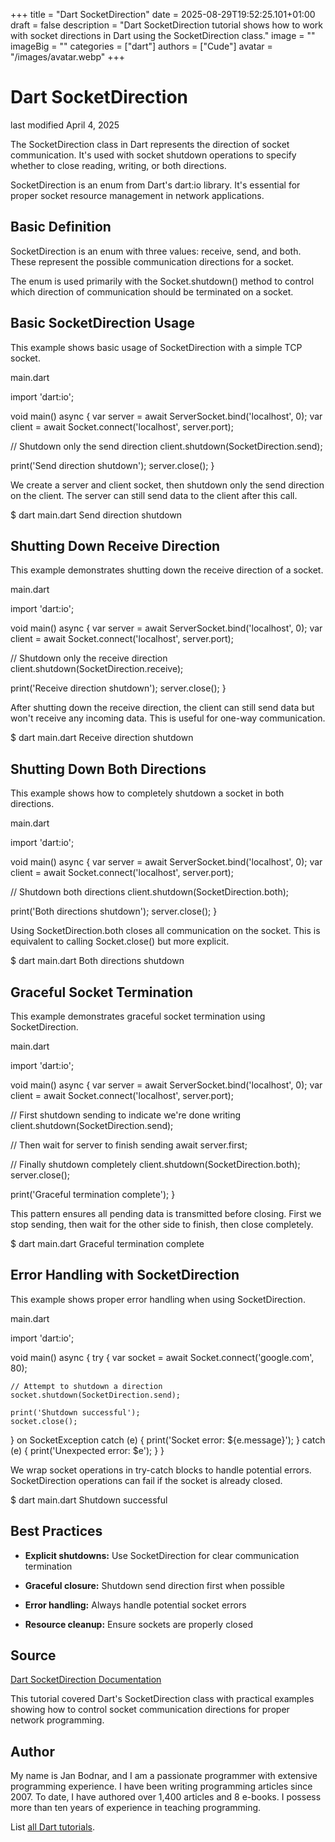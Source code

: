 +++
title = "Dart SocketDirection"
date = 2025-08-29T19:52:25.101+01:00
draft = false
description = "Dart SocketDirection tutorial shows how to work with socket directions in Dart using the SocketDirection class."
image = ""
imageBig = ""
categories = ["dart"]
authors = ["Cude"]
avatar = "/images/avatar.webp"
+++

# Dart SocketDirection

last modified April 4, 2025

The SocketDirection class in Dart represents the direction of
socket communication. It's used with socket shutdown operations to specify
whether to close reading, writing, or both directions.

SocketDirection is an enum from Dart's dart:io library. It's
essential for proper socket resource management in network applications.

## Basic Definition

SocketDirection is an enum with three values: receive,
send, and both. These represent the possible
communication directions for a socket.

The enum is used primarily with the Socket.shutdown() method to
control which direction of communication should be terminated on a socket.

## Basic SocketDirection Usage

This example shows basic usage of SocketDirection with a simple TCP socket.

main.dart
  

import 'dart:io';

void main() async {
  var server = await ServerSocket.bind('localhost', 0);
  var client = await Socket.connect('localhost', server.port);
  
  // Shutdown only the send direction
  client.shutdown(SocketDirection.send);
  
  print('Send direction shutdown');
  server.close();
}

We create a server and client socket, then shutdown only the send direction
on the client. The server can still send data to the client after this call.

$ dart main.dart
Send direction shutdown

## Shutting Down Receive Direction

This example demonstrates shutting down the receive direction of a socket.

main.dart
  

import 'dart:io';

void main() async {
  var server = await ServerSocket.bind('localhost', 0);
  var client = await Socket.connect('localhost', server.port);
  
  // Shutdown only the receive direction
  client.shutdown(SocketDirection.receive);
  
  print('Receive direction shutdown');
  server.close();
}

After shutting down the receive direction, the client can still send data
but won't receive any incoming data. This is useful for one-way communication.

$ dart main.dart
Receive direction shutdown

## Shutting Down Both Directions

This example shows how to completely shutdown a socket in both directions.

main.dart
  

import 'dart:io';

void main() async {
  var server = await ServerSocket.bind('localhost', 0);
  var client = await Socket.connect('localhost', server.port);
  
  // Shutdown both directions
  client.shutdown(SocketDirection.both);
  
  print('Both directions shutdown');
  server.close();
}

Using SocketDirection.both closes all communication on the socket.
This is equivalent to calling Socket.close() but more explicit.

$ dart main.dart
Both directions shutdown

## Graceful Socket Termination

This example demonstrates graceful socket termination using SocketDirection.

main.dart
  

import 'dart:io';

void main() async {
  var server = await ServerSocket.bind('localhost', 0);
  var client = await Socket.connect('localhost', server.port);
  
  // First shutdown sending to indicate we're done writing
  client.shutdown(SocketDirection.send);
  
  // Then wait for server to finish sending
  await server.first;
  
  // Finally shutdown completely
  client.shutdown(SocketDirection.both);
  server.close();
  
  print('Graceful termination complete');
}

This pattern ensures all pending data is transmitted before closing. First we
stop sending, then wait for the other side to finish, then close completely.

$ dart main.dart
Graceful termination complete

## Error Handling with SocketDirection

This example shows proper error handling when using SocketDirection.

main.dart
  

import 'dart:io';

void main() async {
  try {
    var socket = await Socket.connect('google.com', 80);
    
    // Attempt to shutdown a direction
    socket.shutdown(SocketDirection.send);
    
    print('Shutdown successful');
    socket.close();
  } on SocketException catch (e) {
    print('Socket error: ${e.message}');
  } catch (e) {
    print('Unexpected error: $e');
  }
}

We wrap socket operations in try-catch blocks to handle potential errors.
SocketDirection operations can fail if the socket is already closed.

$ dart main.dart
Shutdown successful

## Best Practices

- **Explicit shutdowns:** Use SocketDirection for clear communication termination

- **Graceful closure:** Shutdown send direction first when possible

- **Error handling:** Always handle potential socket errors

- **Resource cleanup:** Ensure sockets are properly closed

## Source

[Dart SocketDirection Documentation](https://api.dart.dev/stable/dart-io/SocketDirection-class.html)

This tutorial covered Dart's SocketDirection class with practical examples showing
how to control socket communication directions for proper network programming.

## Author

My name is Jan Bodnar, and I am a passionate programmer with extensive
programming experience. I have been writing programming articles since 2007.
To date, I have authored over 1,400 articles and 8 e-books. I possess more
than ten years of experience in teaching programming.

List [all Dart tutorials](/dart/).